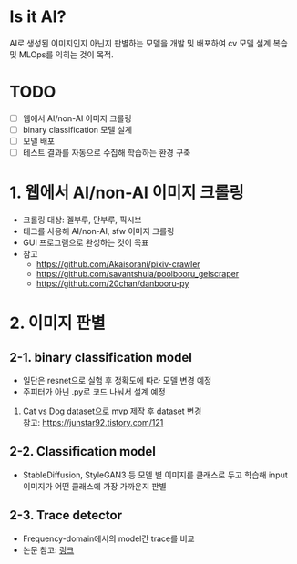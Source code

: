 # Is it AI?
AI로 생성된 이미지인지 아닌지 판별하는 모델을 개발 및 배포하여 cv 모델 설계 복습 및 MLOps를 익히는 것이 목적.

# TODO

- [ ] 웹에서 AI/non-AI 이미지 크롤링  
- [ ] binary classification 모델 설계  
- [ ] 모델 배포  
- [ ] 테스트 결과를 자동으로 수집해 학습하는 환경 구축

# 1. 웹에서 AI/non-AI 이미지 크롤링
- 크롤링 대상: 겔부루, 단부루, 픽시브
- 태그를 사용해 AI/non-AI, sfw 이미지 크롤링
- GUI 프로그램으로 완성하는 것이 목표
- 참고
  - https://github.com/Akaisorani/pixiv-crawler
  - https://github.com/savantshuia/poolbooru_gelscraper
  - https://github.com/20chan/danbooru-py

# 2. 이미지 판별
## 2-1. binary classification model
- 일단은 resnet으로 실험 후 정확도에 따라 모델 변경 예정
- 주피터가 아닌 .py로 코드 나눠서 설계 예정

1. Cat vs Dog dataset으로 mvp 제작 후 dataset 변경  
참고: https://junstar92.tistory.com/121

## 2-2. Classification model
- StableDiffusion, StyleGAN3 등 모델 별 이미지를 클래스로 두고 학습해 input 이미지가 어떤 클래스에 가장 가까운지 판별

## 2-3. Trace detector
- Frequency-domain에서의 model간 trace를 비교
- 논문 참고: [링크](https://velog.io/@hanlyang0522/On-the-detection-of-synthetic-images-generated-by-diffusion-model)
